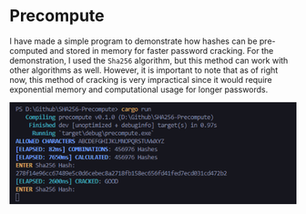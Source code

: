 # Precompute

I have made a simple program to demonstrate how hashes can be pre-computed and stored in memory for faster password cracking. For the demonstration, I used the `Sha256` algorithm, but this method can work with other algorithms as well. However, it is important to note that as of right now, this method of cracking is very impractical since it would require exponential memory and computational usage for longer passwords.

![Preview](./preview.png)
